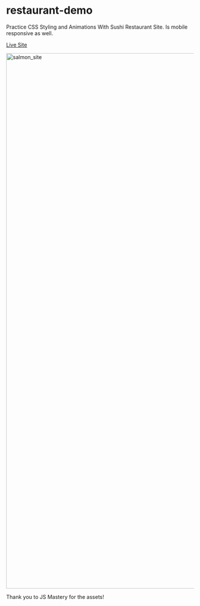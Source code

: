# restaurant-demo
Practice CSS Styling and Animations With Sushi Restaurant Site. Is mobile responsive as well.

<a href='https://restaurant-demo-jmyers.netlify.app/'>Live Site </a>

<img width="1436" alt="salmon_site" src="https://github.com/janellemeowers/restaurant-demo/assets/51424392/d185c2cb-163a-4b0c-9b67-7fbe5fe5e7fc">


Thank you to JS Mastery for the assets!
